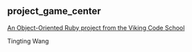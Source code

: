 ## project_game_center

[An Object-Oriented Ruby project from the Viking Code School](http://www.vikingcodeschool.com)

Tingting Wang
